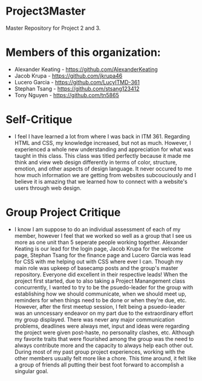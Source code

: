 # Project3Master
Master Repository for Project 2 and 3.

# Members of this organization:
- Alexander Keating - https://github.com/AlexanderKeating
- Jacob Krupa - https://github.com/jkrupa46
- Lucero Garcia - https://github.com/LucyITMD-361
- Stephan Tsang - https://github.com/stsang123412
- Tony Nguyen - https://github.com/tn5865

# Self-Critique
- I feel I have learned a lot from where I was back in ITM 361. Regarding HTML and CSS, my knowledge increased, but not as much.
  However, I experienced a whole new understanding and appreciation for what was taught in this class. This class was titled 
  perfectly because it made me think and view web design differently in terms of color, structure, emotion, and other aspects
  of design language. It never occured to me how much information we are getting from websites subcouciously and I believe it is 
  amazing that we learned how to connect with a website's users through web design. 
  
# Group Project Critique
- I know I am suppose to do an individual assessment of each of my member, however I feel that we worked so well as a group that 
  I see us more as one unit than 5 seperate people working together. Alexander Keating is our lead for the login page, Jacob Krupa 
  for the welcome page, Stephan Tsang for the finance page and Lucero Garcia was lead for CSS with me helping out with CSS where ever 
  I can. Though my main role was upkeep of basecamp posts and the group's master repository. Everyone did excellent in their respective
  leads! When the project first started, due to also taking a Project Manangement class concurrently, I wanted to try to be the
  psuedo-leader for the group with establishing how we should communicate, when we should meet up, reminders for when things need to be
  done or when they're due, etc. However, after the first meetup session, I felt being a psuedo-leader was an unncessary endeavor on my 
  part due to the extraordinary effort my group displayed. There was never any major communication problems, deadlines were always met,     input and ideas were regarding the project were given post-haste, no personality clashes, etc. Although my favorite traits that were
  flourished among the group was the need to always contribute more and the capacity to always help each other out. During most of my past
  group project experiences, working with the other members usually felt more like a chore. This time around, it felt like a group of 
  friends all putting their best foot forward to accomplish a singular goal. 
